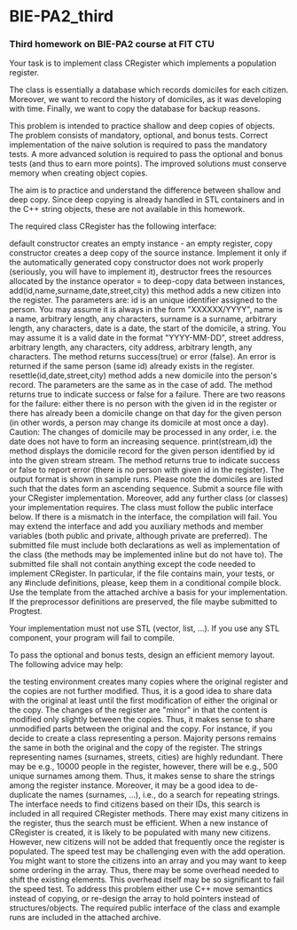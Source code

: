 # BIE-PA2_third
### Third homework on BIE-PA2 course at FIT CTU

Your task is to implement class CRegister which implements a population register.

The class is essentially a database which records domiciles for each citizen. Moreover, we want to record the history of domiciles, as it was developing with time. Finally, we want to copy the database for backup reasons.

This problem is intended to practice shallow and deep copies of objects. The problem consists of mandatory, optional, and bonus tests. Correct implementation of the naive solution is required to pass the mandatory tests. A more advanced solution is required to pass the optional and bonus tests (and thus to earn more points). The improved solutions must conserve memory when creating object copies.

The aim is to practice and understand the difference between shallow and deep copy. Since deep copying is already handled in STL containers and in the C++ string objects, these are not available in this homework.

The required class CRegister has the following interface:

default constructor
creates an empty instance - an empty register,
copy constructor
creates a deep copy of the source instance. Implement it only if the automatically generated copy constructor does not work properly (seriously, you will have to implement it),
destructor
frees the resources allocated by the instance
operator =
to deep-copy data between instances,
add(id,name,surname,date,street,city)
this method adds a new citizen into the register. The parameters are:
id is an unique identifier assigned to the person. You may assume it is always in the form "XXXXXX/YYYY",
name is a name, arbitrary length, any characters,
surname is a surname, arbitrary length, any characters,
date is a date, the start of the domicile, a string. You may assume it is a valid date in the format "YYYY-MM-DD",
street address, arbitrary length, any characters,
city address, arbitrary length, any characters.
The method returns success(true) or error (false). An error is returned if the same person (same id) already exists in the register.
resettle(id,date,street,city)
method adds a new domicile into the person's record. The parameters are the same as in the case of add. The method returns true to indicate success or false for a failure. There are two reasons for the failure: either there is no person with the given id in the register or there has already been a domicile change on that day for the given person (in other words, a person may change its domicile at most once a day). Caution: The changes of domicile may be processed in any order, i.e. the date does not have to form an increasing sequence.
print(stream,id)
the method displays the domicile record for the given person identified by id into the given stream stream. The method returns true to indicate success or false to report error (there is no person with given id in the register). The output format is shown in sample runs. Please note the domiciles are listed such that the dates form an ascending sequence.
Submit a source file with your CRegister implementation. Moreover, add any further class (or classes) your implementation requires. The class must follow the public interface below. If there is a mismatch in the interface, the compilation will fail. You may extend the interface and add you auxiliary methods and member variables (both public and private, although private are preferred). The submitted file must include both declarations as well as implementation of the class (the methods may be implemented inline but do not have to). The submitted file shall not contain anything except the code needed to implement CRegister. In particular, if the file contains main, your tests, or any #include definitions, please, keep them in a conditional compile block. Use the template from the attached archive a basis for your implementation. If the preprocessor definitions are preserved, the file maybe submitted to Progtest.

Your implementation must not use STL (vector, list, ...). If you use any STL component, your program will fail to compile.

To pass the optional and bonus tests, design an efficient memory layout. The following advice may help:

the testing environment creates many copies where the original register and the copies are not further modified. Thus, it is a good idea to share data with the original at least until the first modification of either the original or the copy.
The changes of the register are "minor" in that the content is modified only slightly between the copies. Thus, it makes sense to share unmodified parts between the original and the copy. For instance, if you decide to create a class representing a person. Majority persons remains the same in both the original and the copy of the register.
The strings representing names (surnames, streets, cities) are highly redundant. There may be e.g., 10000 people in the register, however, there will be e.g., 500 unique surnames among them. Thus, it makes sense to share the strings among the register instance. Moreover, it may be a good idea to de-duplicate the names (surnames, ...), i.e., do a search for repeating strings.
The interface needs to find citizens based on their IDs, this search is included in all required CRegister methods. There may exist many citizens in the register, thus the search must be efficient. When a new instance of CRegister is created, it is likely to be populated with many new citizens. However, new citizens will not be added that frequently once the register is populated.
The speed test may be challenging even with the add operation. You might want to store the citizens into an array and you may want to keep some ordering in the array. Thus, there may be some overhead needed to shift the existing elements. This overhead itself may be so significant to fail the speed test. To address this problem either use C++ move semantics instead of copying, or re-design the array to hold pointers instead of structures/objects.
The required public interface of the class and example runs are included in the attached archive.
